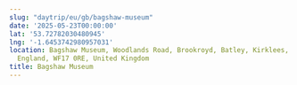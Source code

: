 ```yaml
---
slug: "daytrip/eu/gb/bagshaw-museum"
date: '2025-05-23T00:00:00'
lat: '53.72782030480945'
lng: '-1.6453742980957031'
location: Bagshaw Museum, Woodlands Road, Brookroyd, Batley, Kirklees, West Yorkshire,
  England, WF17 0RE, United Kingdom
title: Bagshaw Museum
---
```



